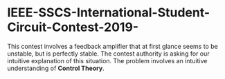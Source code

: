 # IEEE-SSCS-International-Student-Circuit-Contest-2019-
This contest involves a feedback amplifier that at first glance seems to be unstable, but is perfectly stable. The contest authority is asking for our intuitive explanation of this situation. The problem involves an intuitive understanding of **Control Theory**.
